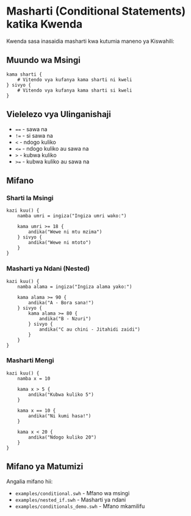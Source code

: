# Masharti (Conditional Statements) katika Kwenda

Kwenda sasa inasaidia masharti kwa kutumia maneno ya Kiswahili:

## Muundo wa Msingi

```swahili
kama sharti {
    # Vitendo vya kufanya kama sharti ni kweli
} sivyo {
    # Vitendo vya kufanya kama sharti si kweli
}
```

## Vielelezo vya Ulinganishaji

- `==` - sawa na
- `!=` - si sawa na  
- `<` - ndogo kuliko
- `<=` - ndogo kuliko au sawa na
- `>` - kubwa kuliko
- `>=` - kubwa kuliko au sawa na

## Mifano

### Sharti la Msingi
```swahili
kazi kuu() {
    namba umri = ingiza("Ingiza umri wako:")
    
    kama umri >= 18 {
        andika("Wewe ni mtu mzima")
    } sivyo {
        andika("Wewe ni mtoto")
    }
}
```

### Masharti ya Ndani (Nested)
```swahili
kazi kuu() {
    namba alama = ingiza("Ingiza alama yako:")
    
    kama alama >= 90 {
        andika("A - Bora sana!")
    } sivyo {
        kama alama >= 80 {
            andika("B - Nzuri")
        } sivyo {
            andika("C au chini - Jitahidi zaidi")
        }
    }
}
```

### Masharti Mengi
```swahili
kazi kuu() {
    namba x = 10
    
    kama x > 5 {
        andika("Kubwa kuliko 5")
    }
    
    kama x == 10 {
        andika("Ni kumi hasa!")
    }
    
    kama x < 20 {
        andika("Ndogo kuliko 20")
    }
}
```

## Mifano ya Matumizi

Angalia mifano hii:
- `examples/conditional.swh` - Mfano wa msingi
- `examples/nested_if.swh` - Masharti ya ndani
- `examples/conditionals_demo.swh` - Mfano mkamilifu